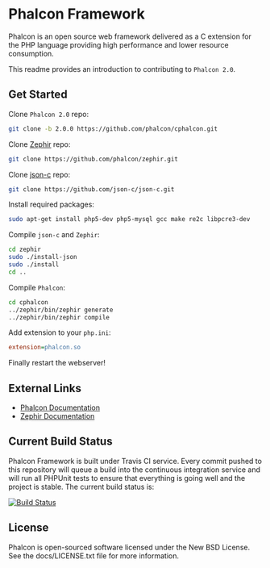 Phalcon Framework
=================

Phalcon is an open source web framework delivered as a C extension for the PHP language providing high performance and lower resource consumption.

This readme provides an introduction to contributing to `Phalcon 2.0`.

Get Started
-----------

Clone `Phalcon 2.0` repo:

```bash
git clone -b 2.0.0 https://github.com/phalcon/cphalcon.git
```

Clone [Zephir](https://github.com/phalcon/zephir) repo:

```bash
git clone https://github.com/phalcon/zephir.git
```

Clone [json-c](https://github.com/json-c/json-c.git) repo:

```bash
git clone https://github.com/json-c/json-c.git
```

Install required packages:

```bash
sudo apt-get install php5-dev php5-mysql gcc make re2c libpcre3-dev
```

Compile `json-c` and `Zephir`:

```bash
cd zephir
sudo ./install-json
sudo ./install
cd ..
```

Compile `Phalcon`:

```bash
cd cphalcon
../zephir/bin/zephir generate
../zephir/bin/zephir compile
```

Add extension to your `php.ini`:

```ini
extension=phalcon.so
```

Finally restart the webserver!

External Links
--------------

* [Phalcon Documentation](http://docs.phalconphp.com/)
* [Zephir Documentation](http://zephir-lang.com/)

Current Build Status
--------------------

Phalcon Framework is built under Travis CI service. Every commit pushed to this repository will queue a build into the continuous integration service and will run all PHPUnit tests to ensure that everything is going well and the project is stable. The current build status is:

[![Build Status](https://secure.travis-ci.org/phalcon/cphalcon.png?branch=2.0.0)](http://travis-ci.org/phalcon/cphalcon)

License
-------

Phalcon is open-sourced software licensed under the New BSD License. See the docs/LICENSE.txt file for more information.

